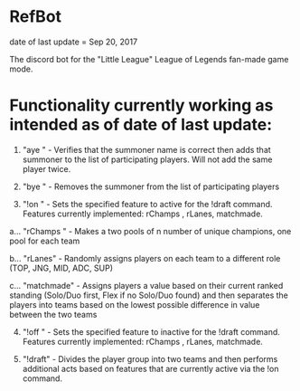 # RefBot
date of last update = Sep 20, 2017

The discord bot for the "Little League" League of Legends fan-made game mode.


Functionality currently working as intended as of date of last update:
========================================================================================================================================

1. "aye <summoner name>" - Verifies that the summoner name is correct then adds that summoner to the list of participating players. Will not add the same player twice.

2. "bye <summoner name>" - Removes the summoner from the list of participating players

3. "!on <feature>" - Sets the specified feature to active for the !draft command. Features currently implemented: rChamps <n>, rLanes, matchmade.

a... "rChamps <n>" - Makes a two pools of n number of unique champions, one pool for each team

b... "rLanes" - Randomly assigns players on each team to a different role (TOP, JNG, MID, ADC, SUP)

c... "matchmade" - Assigns players a value based on their current ranked standing (Solo/Duo first, Flex if no Solo/Duo found) and then separates the players into teams based on the lowest possible difference in value between the two teams

4. "!off <feature>" - Sets the specified feature to inactive for the !draft command. Features currently implemented: rChamps <n>, rLanes, matchmade.

5. "!draft" - Divides the player group into two teams and then performs additional acts based on features that are currently active via the !on command.
